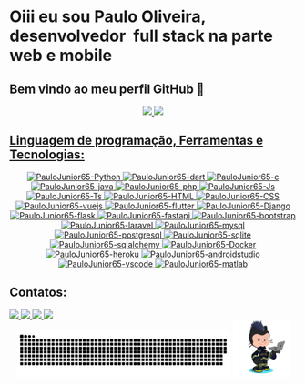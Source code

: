 # Oiii eu sou Paulo Oliveira, desenvolvedor  full stack na parte web e mobile
## Bem vindo ao meu perfil GitHub 👋
<div align="center">
  <a href="https://github.com/PauloJunior65">
  <img height="180em" src="https://github-readme-stats.vercel.app/api?username=PauloJunior65&show_icons=true&theme=algolia&include_all_commits=true&count_private=true&range=all_time"/>
  <img height="180em" src="https://github-readme-stats.vercel.app/api/top-langs/?username=PauloJunior65&layout=compact&langs_count=7&theme=algolia"/>
</div>

## Linguagem de programação, Ferramentas e Tecnologias:
<div align="center">
  <!-- Linguagem de programação -->
  <a href="https://www.python.org" target="_blank">
  <img title="python" alt="PauloJunior65-Python" height="30" width="40" src="https://cdn.jsdelivr.net/gh/devicons/devicon/icons/python/python-original.svg">
  </a>
  <a href="https://dart.dev" target="_blank">
  <img title="dart" alt="PauloJunior65-dart" height="30" width="40" src="https://cdn.jsdelivr.net/gh/devicons/devicon/icons/dart/dart-original.svg">
  </a>
  <a href="https://pt.wikipedia.org/wiki/C_(linguagem_de_programa%C3%A7%C3%A3o)" target="_blank">
  <img title="c" alt="PauloJunior65-c" height="30" width="40" src="https://cdn.jsdelivr.net/gh/devicons/devicon/icons/c/c-original.svg">
  </a>
  <a href="https://www.java.com" target="_blank">
  <img title="java" alt="PauloJunior65-java" height="30" width="40" src="https://cdn.jsdelivr.net/gh/devicons/devicon/icons/java/java-original.svg">
  </a>
  <a href="https://www.php.net" target="_blank">
  <img title="php" alt="PauloJunior65-php" height="30" width="40" src="https://cdn.jsdelivr.net/gh/devicons/devicon/icons/php/php-original.svg">
  </a>
  <a href="https://www.javascript.com" target="_blank">
    <img title="javascript" alt="PauloJunior65-Js"  height="30" width="40" src="https://cdn.jsdelivr.net/gh/devicons/devicon/icons/javascript/javascript-plain.svg">
  </a>
  <a href="https://www.typescriptlang.org" target="_blank">
  <img title="typescript" alt="PauloJunior65-Ts" height="30" width="40" src="https://cdn.jsdelivr.net/gh/devicons/devicon/icons/typescript/typescript-plain.svg">
  </a>
  <a href="https://pt.wikipedia.org/wiki/HTML5" target="_blank">
  <img title="html5" alt="PauloJunior65-HTML" height="30" width="40" src="https://cdn.jsdelivr.net/gh/devicons/devicon/icons/html5/html5-original.svg">
  </a>
  <a href="https://pt.wikipedia.org/wiki/CSS3" target="_blank">
  <img title="css3" alt="PauloJunior65-CSS" height="30" width="40" src="https://cdn.jsdelivr.net/gh/devicons/devicon/icons/css3/css3-original.svg">
  </a>
  <!-- Tecnologias -->
  <a href="https://vuejs.org" target="_blank">
  <img title="vue.js" alt="PauloJunior65-vuejs" height="30" width="40" src="https://cdn.jsdelivr.net/gh/devicons/devicon/icons/vuejs/vuejs-original.svg">
  </a>
  <!--
  <a href="https://pt-br.reactjs.org" target="_blank">
  <img title="react"  alt="PauloJunior65-React" height="30" width="40" src="https://cdn.jsdelivr.net/gh/devicons/devicon/icons/react/react-original.svg">
  </a>
  -->
  <a href="https://flutter.dev" target="_blank">
  <img title="flutter" alt="PauloJunior65-flutter" height="30" width="40" src="https://cdn.jsdelivr.net/gh/devicons/devicon/icons/flutter/flutter-original.svg">
  </a>
  <a href="https://www.djangoproject.com" target="_blank">
  <img title="django" alt="PauloJunior65-Django" height="30" width="40" src="https://cdn.jsdelivr.net/gh/devicons/devicon/icons/django/django-plain.svg">
  </a>
  <a href="https://flask.palletsprojects.com" target="_blank">
  <img title="flask" alt="PauloJunior65-flask" height="30" width="40" src="https://cdn.jsdelivr.net/gh/devicons/devicon/icons/flask/flask-original.svg">
  </a>
  <a href="https://fastapi.tiangolo.com" target="_blank">
  <img title="fastapi" alt="PauloJunior65-fastapi" height="30" width="40" src="https://cdn.jsdelivr.net/gh/devicons/devicon/icons/fastapi/fastapi-original.svg">
  </a>
  <a href="https://getbootstrap.com" target="_blank">
  <img title="bootstrap" alt="PauloJunior65-bootstrap" height="30" width="40" src="https://cdn.jsdelivr.net/gh/devicons/devicon/icons/bootstrap/bootstrap-original.svg">
  </a>
  <!--
  <a href="https://tailwindcss.com" target="_blank">
  <img title="tailwindcss" alt="PauloJunior65-tailwindcss" height="30" width="40" src="https://cdn.jsdelivr.net/gh/devicons/devicon/icons/tailwindcss/tailwindcss-plain.svg">
  </a>
  -->
  <a href="https://laravel.com" target="_blank">
  <img title="Laravel" alt="PauloJunior65-laravel" height="30" width="40" src="https://cdn.jsdelivr.net/gh/devicons/devicon/icons/laravel/laravel-plain.svg">
  </a>
  <a href="https://www.mysql.com" target="_blank">
  <img title="mysql" alt="PauloJunior65-mysql" height="30" width="40" src="https://cdn.jsdelivr.net/gh/devicons/devicon/icons/mysql/mysql-original.svg">
  </a>
  <a href="https://www.postgresql.org" target="_blank">
  <img title="postgresql" alt="PauloJunior65-postgresql" height="30" width="40" src="https://cdn.jsdelivr.net/gh/devicons/devicon/icons/postgresql/postgresql-original.svg">
  </a>
  <a href="https://www.sqlite.org" target="_blank">
  <img title="sqlite" alt="PauloJunior65-sqlite" height="30" width="40" src="https://cdn.jsdelivr.net/gh/devicons/devicon/icons/sqlite/sqlite-original.svg">
  </a>
  <a href="https://www.sqlalchemy.org" target="_blank">
  <img title="sqlalchemy" alt="PauloJunior65-sqlalchemy" height="30" width="40" src="https://cdn.jsdelivr.net/gh/devicons/devicon/icons/sqlalchemy/sqlalchemy-original.svg">
  </a>
  <!-- Ferramentas -->
  <a href="https://www.docker.com" target="_blank">
  <img title="docker" alt="PauloJunior65-Docker" height="30" width="40" src="https://cdn.jsdelivr.net/gh/devicons/devicon/icons/docker/docker-original.svg">
  </a>
  <a href="https://www.heroku.com" target="_blank">
  <img title="heroku" alt="PauloJunior65-heroku" height="30" width="40" src="https://cdn.jsdelivr.net/gh/devicons/devicon/icons/heroku/heroku-original.svg">
  </a>
  <a href="https://developer.android.com" target="_blank">
  <img title="Android Studio" alt="PauloJunior65-androidstudio" height="30" width="40" src="https://cdn.jsdelivr.net/gh/devicons/devicon/icons/androidstudio/androidstudio-original.svg">
  </a>
  <a href="https://code.visualstudio.com" target="_blank">
  <img title="vscode" alt="PauloJunior65-vscode" height="30" width="40" src="https://cdn.jsdelivr.net/gh/devicons/devicon/icons/vscode/vscode-original.svg">
  </a>
  <a href="https://www.mathworks.com" target="_blank">
  <img title="matlab" alt="PauloJunior65-matlab" height="30" width="40" src="https://cdn.jsdelivr.net/gh/devicons/devicon/icons/matlab/matlab-original.svg">
  </a>
</div>

## Contatos:
<div>
  <a href="https://instagram.com/PauloJunior065" target="_blank">
  <img src="https://img.shields.io/badge/-Instagram-%23E4405F?style=for-the-badge&logo=instagram&logoColor=white" target="_blank">
  </a>
 <a href="https://discord.gg/Xr5k2np5" target="_blank">
 <img src="https://img.shields.io/badge/Discord-7289DA?style=for-the-badge&logo=discord&logoColor=white" target="_blank">
 </a>
  <a href = "mailto:paulojunior0605@gmail.com">
  <img src="https://img.shields.io/badge/-Gmail-%23333?style=for-the-badge&logo=gmail&logoColor=white" target="_blank">
  </a>
  <a href="https://www.linkedin.com/in/paulojunior65" target="_blank">
  <img src="https://img.shields.io/badge/-LinkedIn-%230077B5?style=for-the-badge&logo=linkedin&logoColor=white" target="_blank">
  </a>
</div>
<div align="center">
<img width="75%" title="github contribution grid snake animation" src="https://raw.githubusercontent.com/PauloJunior65/PauloJunior65/output/github-contribution-grid-snake-dark.svg#gh-dark-mode-only">
<img width="20%" title="octocat" src="octocat.png">
</div>
